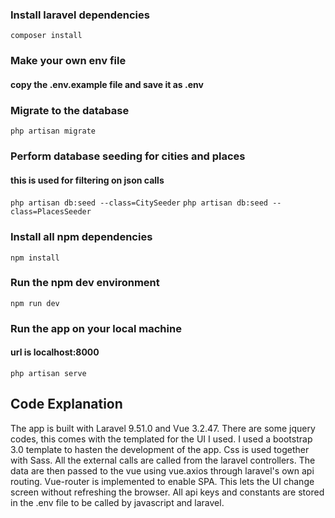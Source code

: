 ### Install laravel dependencies

`composer install`

### Make your own env file
#### copy the .env.example file and save it as .env

### Migrate to the database

`php artisan migrate`

### Perform database seeding for cities and places
#### this is used for filtering on json calls

`php artisan db:seed --class=CitySeeder`
`php artisan db:seed --class=PlacesSeeder`

### Install all npm dependencies

`npm install`

### Run the npm dev environment

`npm run dev`

### Run the app on your local machine
#### url is localhost:8000
`php artisan serve`


## Code Explanation
The app is built with Laravel 9.51.0 and Vue 3.2.47. There are some jquery codes, this comes with the templated for the UI I used.
I used a bootstrap 3.0 template to hasten the development of the app. Css is used together with Sass.
All the external calls are called from the laravel controllers. The data are then passed to the vue using vue.axios through laravel's own api routing.
Vue-router is implemented to enable SPA. This lets the UI change screen without refreshing the browser. All api keys and constants are stored in the .env file to be called by javascript and laravel.
